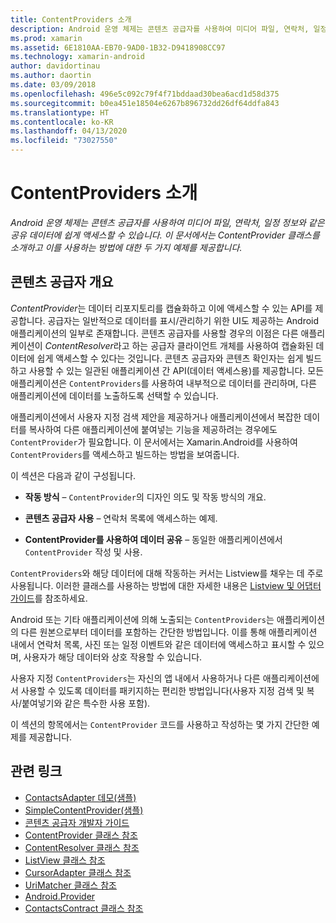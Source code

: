 ```yaml
---
title: ContentProviders 소개
description: Android 운영 체제는 콘텐츠 공급자를 사용하여 미디어 파일, 연락처, 일정 정보와 같은 공유 데이터에 쉽게 액세스할 수 있습니다. 이 문서에서는 ContentProvider 클래스를 소개하고 이를 사용하는 방법에 대한 두 가지 예제를 제공합니다.
ms.prod: xamarin
ms.assetid: 6E1810AA-EB70-9AD0-1B32-D9418908CC97
ms.technology: xamarin-android
author: davidortinau
ms.author: daortin
ms.date: 03/09/2018
ms.openlocfilehash: 496e5c092c79f4f71bddaad30bea6acd1d58d375
ms.sourcegitcommit: b0ea451e18504e6267b896732dd26df64ddfa843
ms.translationtype: HT
ms.contentlocale: ko-KR
ms.lasthandoff: 04/13/2020
ms.locfileid: "73027550"
---
```

# <a name="intro-to-contentproviders"></a>ContentProviders 소개

_Android 운영 체제는 콘텐츠 공급자를 사용하여 미디어 파일, 연락처, 일정 정보와 같은 공유 데이터에 쉽게 액세스할 수 있습니다. 이 문서에서는 ContentProvider 클래스를 소개하고 이를 사용하는 방법에 대한 두 가지 예제를 제공합니다._

## <a name="content-providers-overview"></a>콘텐츠 공급자 개요

*ContentProvider*는 데이터 리포지토리를 캡슐화하고 이에 액세스할 수 있는 API를 제공합니다. 공급자는 일반적으로 데이터를 표시/관리하기 위한 UI도 제공하는 Android 애플리케이션의 일부로 존재합니다. 콘텐츠 공급자를 사용할 경우의 이점은 다른 애플리케이션이 *ContentResolver*라고 하는 공급자 클라이언트 개체를 사용하여 캡슐화된 데이터에 쉽게 액세스할 수 있다는 것입니다. 콘텐츠 공급자와 콘텐츠 확인자는 쉽게 빌드하고 사용할 수 있는 일관된 애플리케이션 간 API(데이터 액세스용)를 제공합니다. 모든 애플리케이션은 `ContentProviders`를 사용하여 내부적으로 데이터를 관리하며, 다른 애플리케이션에 데이터를 노출하도록 선택할 수 있습니다.

애플리케이션에서 사용자 지정 검색 제안을 제공하거나 애플리케이션에서 복잡한 데이터를 복사하여 다른 애플리케이션에 붙여넣는 기능을 제공하려는 경우에도 `ContentProvider`가 필요합니다. 이 문서에서는 Xamarin.Android를 사용하여 `ContentProviders`를 액세스하고 빌드하는 방법을 보여줍니다.

이 섹션은 다음과 같이 구성됩니다.

- **작동 방식** &ndash; `ContentProvider`의 디자인 의도 및 작동 방식의 개요.

- **콘텐츠 공급자 사용** &ndash; 연락처 목록에 액세스하는 예제.

- **ContentProvider를 사용하여 데이터 공유** &ndash; 동일한 애플리케이션에서 `ContentProvider` 작성 및 사용.

`ContentProviders`와 해당 데이터에 대해 작동하는 커서는 Listview를 채우는 데 주로 사용됩니다. 이러한 클래스를 사용하는 방법에 대한 자세한 내용은 [Listview 및 어댑터 가이드](~/android/user-interface/layouts/list-view/index.md)를 참조하세요.

Android 또는 기타 애플리케이션에 의해 노출되는 `ContentProviders`는 애플리케이션의 다른 원본으로부터 데이터를 포함하는 간단한 방법입니다. 이를 통해 애플리케이션 내에서 연락처 목록, 사진 또는 일정 이벤트와 같은 데이터에 액세스하고 표시할 수 있으며, 사용자가 해당 데이터와 상호 작용할 수 있습니다.

사용자 지정 `ContentProviders`는 자신의 앱 내에서 사용하거나 다른 애플리케이션에서 사용할 수 있도록 데이터를 패키지하는 편리한 방법입니다(사용자 지정 검색 및 복사/붙여넣기와 같은 특수한 사용 포함).

이 섹션의 항목에서는 `ContentProvider` 코드를 사용하고 작성하는 몇 가지 간단한 예제를 제공합니다.

## <a name="related-links"></a>관련 링크

- [ContactsAdapter 데모(샘플)](https://docs.microsoft.com/samples/xamarin/monodroid-samples/platformfeatures-contactsadapterdemo)
- [SimpleContentProvider(샘플)](https://docs.microsoft.com/samples/xamarin/monodroid-samples/platformfeatures-simplecontentprovider)
- [콘텐츠 공급자 개발자 가이드](https://developer.android.com/guide/topics/providers/content-providers.html)
- [ContentProvider 클래스 참조](xref:Android.Content.ContentProvider)
- [ContentResolver 클래스 참조](xref:Android.Content.ContentResolver)
- [ListView 클래스 참조](xref:Android.Widget.ListView)
- [CursorAdapter 클래스 참조](xref:Android.Widget.CursorAdapter)
- [UriMatcher 클래스 참조](xref:Android.Content.UriMatcher)
- [Android.Provider](xref:Android.Provider)
- [ContactsContract 클래스 참조](xref:Android.Provider.ContactsContract)

